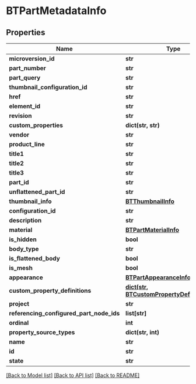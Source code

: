 # BTPartMetadataInfo

## Properties
Name | Type | Description | Notes
------------ | ------------- | ------------- | -------------
**microversion_id** | **str** |  | [optional] 
**part_number** | **str** |  | [optional] 
**part_query** | **str** |  | [optional] 
**thumbnail_configuration_id** | **str** |  | [optional] 
**href** | **str** |  | [optional] 
**element_id** | **str** |  | [optional] 
**revision** | **str** |  | [optional] 
**custom_properties** | **dict(str, str)** |  | [optional] 
**vendor** | **str** |  | [optional] 
**product_line** | **str** |  | [optional] 
**title1** | **str** |  | [optional] 
**title2** | **str** |  | [optional] 
**title3** | **str** |  | [optional] 
**part_id** | **str** |  | [optional] 
**unflattened_part_id** | **str** |  | [optional] 
**thumbnail_info** | [**BTThumbnailInfo**](BTThumbnailInfo.md) |  | [optional] 
**configuration_id** | **str** |  | [optional] 
**description** | **str** |  | [optional] 
**material** | [**BTPartMaterialInfo**](BTPartMaterialInfo.md) |  | [optional] 
**is_hidden** | **bool** |  | [optional] 
**body_type** | **str** |  | [optional] 
**is_flattened_body** | **bool** |  | [optional] 
**is_mesh** | **bool** |  | [optional] 
**appearance** | [**BTPartAppearanceInfo**](BTPartAppearanceInfo.md) |  | [optional] 
**custom_property_definitions** | [**dict(str, BTCustomPropertyDefinitionInfo)**](BTCustomPropertyDefinitionInfo.md) |  | [optional] 
**project** | **str** |  | [optional] 
**referencing_configured_part_node_ids** | **list[str]** |  | [optional] 
**ordinal** | **int** |  | [optional] 
**property_source_types** | **dict(str, int)** |  | [optional] 
**name** | **str** |  | [optional] 
**id** | **str** |  | [optional] 
**state** | **str** |  | [optional] 

[[Back to Model list]](../README.md#documentation-for-models) [[Back to API list]](../README.md#documentation-for-api-endpoints) [[Back to README]](../README.md)


